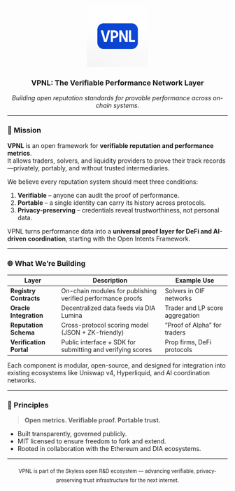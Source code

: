 <p align="center">
  <img src="https://raw.githubusercontent.com/vpnlnetwork/vpnl/main/demo/public/vpnl-logo.png" width="140" alt="VPNL logo">
</p>

<h3 align="center">VPNL: The Verifiable Performance Network Layer</h3>

<p align="center">
  <em>Building open reputation standards for provable performance across on-chain systems.</em><br>

</p>

---

### 🔷 Mission

**VPNL** is an open framework for **verifiable reputation and performance metrics**.  
It allows traders, solvers, and liquidity providers to prove their track records—privately, portably, and without trusted intermediaries.

We believe every reputation system should meet three conditions:

1. **Verifiable** – anyone can audit the proof of performance.  
2. **Portable** – a single identity can carry its history across protocols.  
3. **Privacy-preserving** – credentials reveal trustworthiness, not personal data.

VPNL turns performance data into a **universal proof layer for DeFi and AI-driven coordination**, starting with the Open Intents Framework.

---

### 🌐 What We’re Building

| Layer | Description | Example Use |
|-------|--------------|--------------|
| **Registry Contracts** | On-chain modules for publishing verified performance proofs | Solvers in OIF networks |
| **Oracle Integration** | Decentralized data feeds via DIA Lumina | Trader and LP score aggregation |
| **Reputation Schema** | Cross-protocol scoring model (JSON + ZK-friendly) | “Proof of Alpha” for traders |
| **Verification Portal** | Public interface + SDK for submitting and verifying scores | Prop firms, DeFi protocols |

Each component is modular, open-source, and designed for integration into existing ecosystems like Uniswap v4, Hyperliquid, and AI coordination networks.

---

### 💠 Principles

> **Open metrics. Verifiable proof. Portable trust.**

- Built transparently, governed publicly.  
- MIT licensed to ensure freedom to fork and extend.  
- Rooted in collaboration with the Ethereum and DIA ecosystems.

---

<p align="center">
  <sub>VPNL is part of the Skyless open R&D ecosystem — advancing verifiable, privacy-preserving trust infrastructure for the next internet.</sub>
</p>
